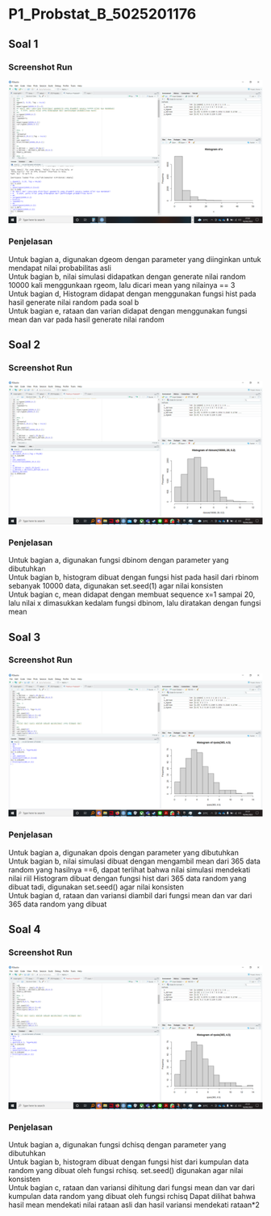 # P1_Probstat_B_5025201176

## Soal 1
### Screenshot Run
![Hasil Soal1](Gambar/SS%20Soal%201.png)
### Penjelasan
Untuk bagian a, digunakan dgeom dengan parameter yang diinginkan untuk mendapat nilai probabilitas asli\
Untuk bagian b, nilai simulasi didapatkan dengan generate nilai random 10000 kali menggunkaan rgeom, lalu dicari mean yang nilainya == 3\
Untuk bagian d, Histogram didapat dengan menggunakan fungsi hist pada hasil generate nilai random pada soal b\
Untuk bagian e, rataan dan varian didapat dengan menggunakan fungsi mean dan var pada hasil generate nilai random

## Soal 2
### Screenshot Run
![Hasil Soal 2](Gambar/ssSoal2.png)
### Penjelasan
Untuk bagian a, digunakan fungsi dbinom dengan parameter yang dibutuhkan\
Untuk bagian b, histogram dibuat dengan fungsi hist pada hasil dari rbinom sebanyak 10000 data, digunakan set.seed(1) agar nilai konsisten\
Untuk bagian c, mean didapat dengan membuat sequence x=1 sampai 20, lalu nilai x dimasukkan kedalam fungsi dbinom, lalu diratakan dengan fungsi mean

## Soal 3
### Screenshot Run
![Hasil Soal 3](Gambar/ssSoal3.png)
### Penjelasan
Untuk bagian a, digunakan dpois dengan parameter yang dibutuhkan\
Untuk bagian b, nilai simulasi dibuat dengan mengambil mean dari 365 data random yang hasilnya ==6, dapat terlihat bahwa nilai simulasi mendekati nilai riil 
Histogram dibuat dengan fungsi hist dari 365 data random yang dibuat tadi, digunakan set.seed() agar nilai konsisten\
Untuk bagian d, rataan dan variansi diambil dari fungsi mean dan var dari 365 data random yang dibuat

## Soal 4
### Screenshot Run
![Hasil Soal 4](Gambar/ssSoal3.png)
### Penjelasan
Untuk bagian a, digunakan fungsi dchisq dengan parameter yang dibutuhkan\
Untuk bagian b, histogram dibuat dengan fungsi hist dari kumpulan data random yang dibuat oleh fungsi rchisq. set.seed() digunakan agar nilai konsisten\
Untuk bagian c, rataan dan variansi dihitung dari fungsi mean dan var dari kumpulan data random yang dibuat oleh fungsi rchisq
Dapat dilihat bahwa hasil mean mendekati nilai rataan asli dan hasil variansi mendekati rataan*2
